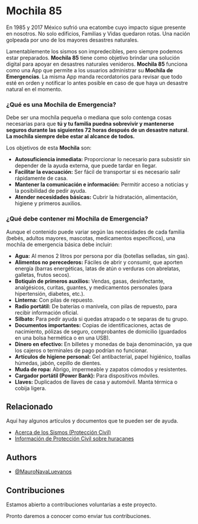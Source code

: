 
# Mochila 85

En 1985 y 2017 México sufrió una ecatombe cuyo impacto sigue presente en nosotros. No solo edificios, Familias y Vidas quedaron rotas. Una nación golpeada por uno de los mayores desastres naturales.

Lamentablemente los sismos son impredecibles, pero siempre podemos estar preparados. **Mochila 85** tiene como objetivo brindar una solución digital para apoyar en desastres naturales venideros. **Mochila 85** funciona como una App que permite a los usuarios administrar su **Mochila de Emergencias**. La misma App manda recordatorios para revisar que todo esté en orden y notificar lo antes posible en caso de que haya un desastre natural en el momento.

### ¿Qué es una Mochila de Emergencia?

Debe ser una mochila pequeña o mediana que solo contenga cosas necesarias para que **tú y tu familia puedna sobrevivir y mantenerse seguros durante las siguientes 72 horas después de un desastre natural**. **La mochila siempre debe estar al alcance de todos.**

Los objetivos de esta **Mochila** son:
- **Autosuficiencia inmediata:** Proporcionar lo necesario para subsistir sin depender de la ayuda externa, que puede tardar en llegar.
- **Facilitar la evacuación:** Ser fácil de transportar si es necesario salir rápidamente de casa.
- **Mantener la comunicación e información:** Permitir acceso a noticias y la posibilidad de pedir ayuda.
- **Atender necesidades básicas:** Cubrir la hidratación, alimentación, higiene y primeros auxilios.

### ¿Qué debe contener mi Mochila de Emergencia?

Aunque el contenido puede variar según las necesidades de cada familia (bebés, adultos mayores, mascotas, medicamentos específicos), una mochila de emergencia básica debe incluir:

- **Agua:** Al menos 2 litros por persona por día (botellas selladas, sin gas).
- **Alimentos no perecederos:** Fáciles de abrir y consumir, que aporten energía (barras energéticas, latas de atún o verduras con abrelatas, galletas, frutos secos).
- **Botiquín de primeros auxilios:** Vendas, gasas, desinfectante, analgésicos, curitas, guantes, y medicamentos personales (para hipertensión, diabetes, etc.).
- **Linterna:** Con pilas de repuesto.
- **Radio portátil:** De baterías o manivela, con pilas de repuesto, para recibir información oficial.
- **Silbato:** Para pedir ayuda si quedas atrapado o te separas de tu grupo.
- **Documentos importantes:** Copias de identificaciones, actas de nacimiento, pólizas de seguro, comprobantes de domicilio (guardados en una bolsa hermética o en una USB).
- **Dinero en efectivo:** En billetes y monedas de baja denominación, ya que los cajeros o terminales de pago podrían no funcionar.
- **Artículos de higiene personal:** Gel antibacterial, papel higiénico, toallas húmedas, jabón, cepillo de dientes.
- **Muda de ropa:** Abrigo, impermeable y zapatos cómodos y resistentes.
- **Cargador portátil (Power Bank):** Para dispositivos móviles.
- **Llaves:** Duplicados de llaves de casa y automóvil.
Manta térmica o cobija ligera.


## Relacionado

Aquí hay algunos artículos y documentos que te pueden ser de ayuda.

- [Acerca de los Sismos (Protección Civil)](http://www.proteccioncivil.gob.mx/work/models/ProteccionCivil/Resource/377/1/images/folleto_s.pdf)
- [Información de Protección Civil sobre huracanes](https://www.imss.gob.mx/patricia/proteccion-civil)


## Authors

- [@MauroNavaLuevanos](https://github.com/MauroNavaLuevanos)


## Contribuciones

Estamos abierto a contribuciones voluntarias a este proyecto.

Pronto daremos a conocer como enviar tus contribuciones.


